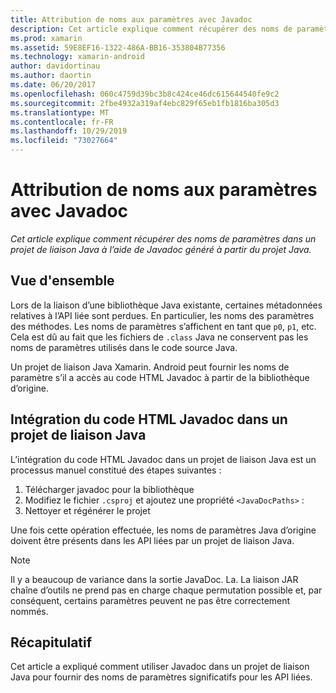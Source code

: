 ```yaml
---
title: Attribution de noms aux paramètres avec Javadoc
description: Cet article explique comment récupérer des noms de paramètres dans un projet de liaison Java à l’aide de Javadoc généré à partir du projet Java.
ms.prod: xamarin
ms.assetid: 59E8EF16-1322-486A-BB16-353804B77356
ms.technology: xamarin-android
author: davidortinau
ms.author: daortin
ms.date: 06/20/2017
ms.openlocfilehash: 060c4759d39bc3b8c424ce46dc615644540fe9c2
ms.sourcegitcommit: 2fbe4932a319af4ebc829f65eb1fb1816ba305d3
ms.translationtype: MT
ms.contentlocale: fr-FR
ms.lasthandoff: 10/29/2019
ms.locfileid: "73027664"
---
```

# <a name="naming-parameters-with-javadoc"></a>Attribution de noms aux paramètres avec Javadoc

_Cet article explique comment récupérer des noms de paramètres dans un projet de liaison Java à l’aide de Javadoc généré à partir du projet Java._

## <a name="overview"></a>Vue d'ensemble

Lors de la liaison d’une bibliothèque Java existante, certaines métadonnées relatives à l’API liée sont perdues. En particulier, les noms des paramètres des méthodes. Les noms de paramètres s’affichent en tant que `p0`, `p1`, etc. Cela est dû au fait que les fichiers de `.class` Java ne conservent pas les noms de paramètres utilisés dans le code source Java. 

Un projet de liaison Java Xamarin. Android peut fournir les noms de paramètre s’il a accès au code HTML Javadoc à partir de la bibliothèque d’origine. 

## <a name="integrating-javadoc-html-into-a-java-binding-project"></a>Intégration du code HTML Javadoc dans un projet de liaison Java

L’intégration du code HTML Javadoc dans un projet de liaison Java est un processus manuel constitué des étapes suivantes : 

1. Télécharger javadoc pour la bibliothèque
2. Modifiez le fichier `.csproj` et ajoutez une propriété `<JavaDocPaths>` :
3. Nettoyer et régénérer le projet

Une fois cette opération effectuée, les noms de paramètres Java d’origine doivent être présents dans les API liées par un projet de liaison Java. 

> [!NOTE]
> Il y a beaucoup de variance dans la sortie JavaDoc. La. La liaison JAR chaîne d’outils ne prend pas en charge chaque permutation possible et, par conséquent, certains paramètres peuvent ne pas être correctement nommés.

## <a name="summary"></a>Récapitulatif

Cet article a expliqué comment utiliser Javadoc dans un projet de liaison Java pour fournir des noms de paramètres significatifs pour les API liées. 
